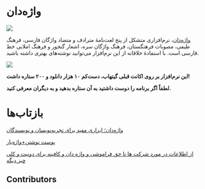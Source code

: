# واژه‌دان

![](https://img.shields.io/github/downloads/sir-kokabi/Vajehdan/total?style=social)

[واژه‌دان](https://sir-kokabi.github.io/Vajehdan/)، نرم‌افزاری متشکل از پنج لغت‌نامهٔ مترادف و متضاد واژگان فارسی، فرهنگ طیفی، مصوبات فرهنگستان، فرهنگ واژگان سره، اشعار گنجور و فرهنگ املایی خط فارسی است. با استفادهٔ خلاقانه از این نرم‌افزار می‌توانید نوشته‌های بهتری داشته باشید.


![](docs/preview.gif)

**این نرم‌افزار بر روی اکانت قبلی گیتهاب، دست‌کم ۱۰ هزار دانلود و ۲۰۰ ستاره داشت!**

**لطفاً اگر برنامه را دوست داشتید به آن ستاره بدهید و به دیگران معرفی کنید.**

# بازتاب‌ها
[واژه‌دان؛ ابزاری مفید برای تجربه‌نویسان و نویسندگان](https://uxwritinghome.com/%D9%88%D8%A7%DA%98%D9%87%D8%AF%D8%A7%D9%86-%D9%88%D8%A7%DA%98%D9%87-%D8%AF%D8%A7%D9%86/)

[پوست نوشتن+واژه‌یار](https://shahinkalantari.com/%d9%be%d9%88%d8%b3%d8%aa-%d9%86%d9%88%d8%b4%d8%aa%d9%86/)

[از اطلاعات در مورد شرکت ها تا حق فراموشی و واژه دان و کافینه برای دونیت و کلی چیز دیگه](https://jadi.net/2022/01/mondays-00-09/)

## Contributors

<!-- ALL-CONTRIBUTORS-LIST:START - Do not remove or modify this section -->
<!-- prettier-ignore-start -->
<!-- markdownlint-disable -->

<!-- markdownlint-restore -->
<!-- prettier-ignore-end -->

<!-- ALL-CONTRIBUTORS-LIST:END -->
